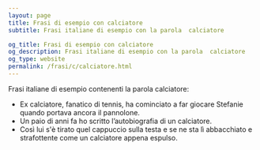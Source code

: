 ```yaml
---
layout: page
title: Frasi di esempio con calciatore 
subtitle: Frasi italiane di esempio con la parola  calciatore

og_title: Frasi di esempio con calciatore 
og_description: Frasi italiane di esempio con la parola  calciatore
og_type: website
permalink: /frasi/c/calciatore.html
---
```


Frasi italiane di esempio contenenti la parola calciatore:


- Ex calciatore, fanatico di tennis, ha cominciato a far giocare Stefanie quando portava ancora il pannolone.
- Un paio di anni fa ho scritto l’autobiografia di un calciatore.
- Così lui s'è tirato quel cappuccio sulla testa e se ne sta lì abbacchiato e strafottente come un calciatore appena espulso.
